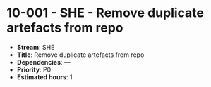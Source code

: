 
# 10-001 - SHE - Remove duplicate artefacts from repo

- **Stream**: SHE
- **Title**: Remove duplicate artefacts from repo
- **Dependencies**: —
- **Priority**: P0
- **Estimated hours**: 1

